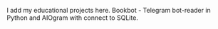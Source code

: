I add my educational projects here.
Bookbot - Telegram bot-reader in Python and AIOgram with connect to SQLite.
